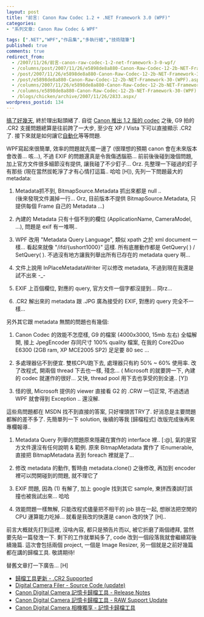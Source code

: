 ```yaml
---
layout: post
title: "前言: Canon Raw Codec 1.2 + .NET Framework 3.0 (WPF)"
categories:
- "系列文章: Canon Raw Codec & WPF"

tags: [".NET","WPF","作品集","多執行緒","技術隨筆"]
published: true
comments: true
redirect_from:
  - /2007/11/26/前言-canon-raw-codec-1-2-net-framework-3-0-wpf/
  - /columns/post/2007/11/26/e5898de8a880-Canon-Raw-Codec-12-2b-NET-Framework-30-(WPF).aspx/
  - /post/2007/11/26/e5898de8a880-Canon-Raw-Codec-12-2b-NET-Framework-30-(WPF).aspx/
  - /post/e5898de8a880-Canon-Raw-Codec-12-2b-NET-Framework-30-(WPF).aspx/
  - /columns/2007/11/26/e5898de8a880-Canon-Raw-Codec-12-2b-NET-Framework-30-(WPF).aspx/
  - /columns/e5898de8a880-Canon-Raw-Codec-12-2b-NET-Framework-30-(WPF).aspx/
  - /blogs/chicken/archive/2007/11/26/2833.aspx/
wordpress_postid: 134
---
```


[搞了好幾天](/post/Canon-G9-e585a5e6898b2c-e4b88de9818e.aspx), 終於理出點頭緒了. 自從 [Canon 推出 1.2 版的 codec](http://software.canon-europe.com/software/0026049.asp) 之後, G9 拍的 .CR2 支援問題總算是往前跨了一大步, 至少在 XP / Vista 下可以直接顯示 .CR2 了. 接下來就是如何讓它[自動化](/wp-content/be-files/archive/2006/12/23/cr2-supported.aspx)等等問題.

WPF寫起來很簡單, 效率的問題就先擺一邊了 (很理想的預期 canon 會在未來版本會改善... 咳...), 不過 EXIF 的問題還真是令我傷透腦筋... 前前後後碰到幾個問題, 加上官方文件很多細節沒有提供, 讓我碰了不少釘子... Orz. 先整理一下碰過的釘子有那些 (現在當然拔乾淨了才有心情打這篇.. 哈哈 [H]), 先列一下問題最大的 metadata:

1. Metadata抓不到, BitmapSource.Metadata 抓出來都是 null ..  
   (後來發現文件漏掉一行... Orz, 目前版本不提供 BitmapSource.Metadata, 只提供每個 Frame 自己的 Metadata ...)

2. 內建的 Metadata 只有十個不到的欄位 (ApplicationName, CameraModel, ...), 問題是 exif 有一堆啊..

3. WPF 改用 "Metadata Query Language", 類似 xpath 之於 xml document 一樣... 看起來就像 "/ifd/{ushort1000}" 這樣. 所有底層動作都是 GetQuery( ) / SetQuery( ). 不過沒有地方讓我列舉出所有已存在的 metadata query 啊...

4. 文件上說用 InPlaceMetadataWriter 可以修改 metadata, 不過到現在我還是試不出來 -_-

5. EXIF 上百個欄位, 對應的 query, 官方文件一個字都沒提到... 冏rz...

6. .CR2 解出來的 metadata 跟 .JPG 廣為接受的 EXIF, 對應的 query 完全不一樣...

另外其它跟 metadata 無關的問題也有幾個:

1. Canon Codec 的效能不怎麼樣, G9 的檔案 (4000x3000, 15mb 左右) 全幅解開, 接上 JpegEncoder 存同尺寸 100% quality 檔案, 在我的 Core2Duo E6300 (2GB ram, XP MCE2005 SP2) 足足要 80 sec ...

2. 多處理器佔不到便宜. 雙核CPU跑下去, 處理器只有約 50% ~ 60% 使用率. 改了改程式, 開兩個 thread 下去也一樣, 殘念... ( Microsoft 的就要誇一下, 內建的 codec 就運作的很好... 又快, thread pool 用下去也享受的到全速.. [Y])

3. 怪的很, Microsoft 提供的 viewer 直接看 G2 的 .CRW 一切正常, 不過透過 WPF 就會得到 Exception .. 還沒解.

這些鳥問題都在 MSDN 找不到直接的答案, 只好埋頭苦TRY了. 好消息是主要問題都解的差不多了. 先簡單列一下 solution, 後續的等我 [歸檔程式] 改版完成後再來專欄報導..

1. Metadata Query 列舉的問題原來隱藏在實作的 interface 裡.. [:@], 氣的是官方文件還沒有任何說明 & 範例. 原來 BitmapMetadata 實作了 IEnumerable<string>, 直接把 BitmapMetadata 丟到 foreach 裡就是了...

2. 修改 metadata 的動作, 暫時由 metadata.clone() 之後修改, 再加到 encoder 裡可以閃開碰到的問題, 就不理它了

3. EXIF 問題, 因為 (1) 有解了, 加上 google 找到其它 sample, 東拼西湊誤打誤撞也被我試出來... 哈哈

4. 效能問題一樣無解, 只能改程式儘量把不相干的 job 排在一起, 想辦法把空閒的 CPU 運算能力吃掉... 就看是我改的快還是 canon 改的快了 [H]..

前言大概就先打到這裡, 沒啥內容, 都只是預告片而以, 被它折磨了兩個禮拜, 當然要先貼一篇發洩一下. 剩下的工作就單純多了, code 改到一個段落我就會繼續寫後續幾篇. 這次會包括兩個 project, 一個是 Image Resizer, 另一個就是之前好幾篇都在講的歸檔工具. 敬請期待!

替舊文章打一下廣告... [H]

- [歸檔工具更新 - .CR2 Supported](/wp-content/be-files/archive/2006/12/23/cr2-supported.aspx)
- [Digital Camera Filer - Source Code (update)](/post/Digital-Camera-Filer---Source-Code-(update).aspx)
- [Canon Digital Camera 記憶卡歸檔工具 - Release Notes](/post/Canon-Digital-Camera-e8a898e686b6e58da1e6adb8e6aa94e5b7a5e585b7---Release-Notes.aspx)
- [Canon Digital Camera 記憶卡歸檔工具 - RAW Support Update](/post/Canon-Digital-Camera-e8a898e686b6e58da1e6adb8e6aa94e5b7a5e585b7---RAW-Support-Update.aspx)
- [Canon Digital Camera 相機獨享 - 記憶卡歸檔工具](/post/Canon-Digital-Camera-e79bb8e6a99fe78da8e4baab---e8a898e686b6e58da1e6adb8e6aa94e5b7a5e585b7.aspx)
